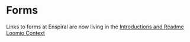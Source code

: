 # Forms

Links to forms at Enspiral are now living in the [Introductions and Readme Loomio Context](https://www.loomio.org/d/eUqFhOdN/introductions-and-readme-2019)

